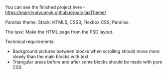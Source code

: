 You can see the finished project here - https://marytyutyunnyk.github.io/parallaxTheme/

Parallax theme. Stack: HTML5, CSS3, Flexbox CSS, Parallax.

The task: Make the HTML page from the PSD layout. 

Technical requirements:
- Background pictures between blocks when scrolling should move more slowly than the main blocks with text
- Triangular areas before and after some blocks should be made with pure CSS




